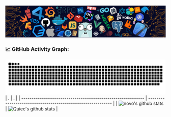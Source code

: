 <!--   my-header-img -->
![header](./src/header_.png)



<!--   GitHub stats graph -->

### 📈 GitHub Activity Graph:
![novo's github activity graph](https://raw.githubusercontent.com/novohit/novohit/output/github-contribution-grid-snake.svg)
| .                                                            | .                                                            |
| ------------------------------------------------------------ | ------------------------------------------------------------ |
| ![novo's github stats](https://github-readme-stats.vercel.app/api?username=novohit&show_icons=true&theme=radical&include_all_commits=true&count_private=true) | ![Quiec's github stats](https://github-readme-stats.vercel.app/api/top-langs/?username=novohit&theme=radical&layout=compact&hide=html) |
